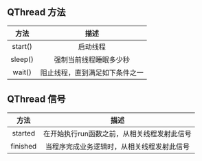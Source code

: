 

## QThread 方法

| 方法 | 描述 |
|:-----:|:-----:|
| start() | 启动线程 |
| sleep() | 强制当前线程睡眠多少秒 |
| wait() | 阻止线程，直到满足如下条件之一 |


## QThread 信号

| 方法 | 描述 |
|:-----:|:-----:|
| started | 在开始执行run函数之前，从相关线程发射此信号 |
| finished | 当程序完成业务逻辑时，从相关线程发射此信号 |

